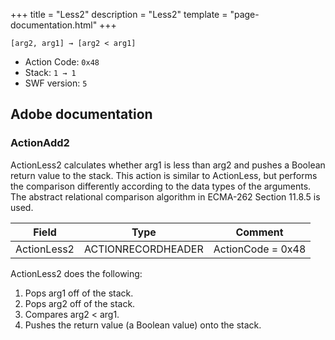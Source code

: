 +++
title = "Less2"
description = "Less2"
template = "page-documentation.html"
+++

```
[arg2, arg1] → [arg2 < arg1]
```

- Action Code: `0x48`
- Stack: `1 → 1`
- SWF version: `5`

## Adobe documentation

### ActionAdd2

ActionLess2 calculates whether arg1 is less than arg2 and pushes a Boolean return value to the stack. This action
is similar to ActionLess, but performs the comparison differently according to the data types of the arguments.
The abstract relational comparison algorithm in ECMA-262 Section 11.8.5 is used.

| Field             | Type               | Comment                        |
|-------------------|--------------------|--------------------------------|
| ActionLess2       | ACTIONRECORDHEADER | ActionCode = 0x48              |

ActionLess2 does the following:
1. Pops arg1 off of the stack.
2. Pops arg2 off of the stack.
3. Compares arg2 < arg1.
4. Pushes the return value (a Boolean value) onto the stack.
